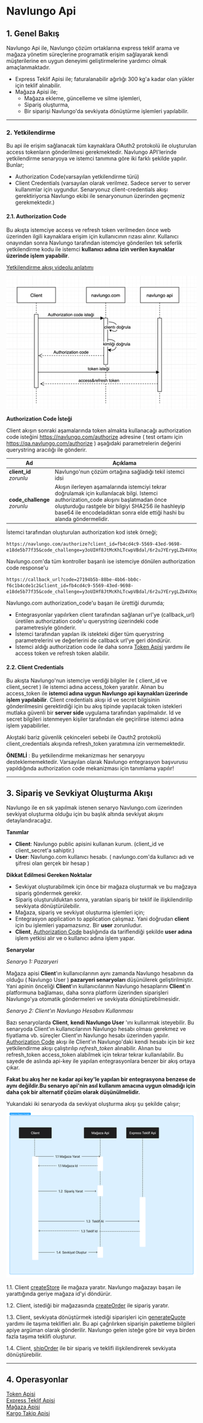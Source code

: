 # Navlungo Api

<a name="overview"></a>

## 1. Genel Bakış

Navlungo Api ile, Navlungo çözüm ortaklarına express teklif arama ve mağaza yönetim süreçlerine programatik erişim sağlayarak kendi müşterilerine en uygun deneyimi geliştirmelerine yardımcı olmak amaçlanmaktadır.

- Express Teklif Apisi ile; faturalanabilir ağırlığı 300 kg'a kadar olan yükler için teklif alınabilir.
- Mağaza Apisi ile;
  - Mağaza ekleme, güncelleme ve silme işlemleri,
  - Sipariş oluşturma,
  - Bir siparişi Navlungo'da sevkiyata dönüştürme işlemleri yapılabilir.

---

### 2. Yetkilendirme

Bu api ile erişim sağlanacak tüm kaynaklara OAuth2 protokolü ile oluşturulan access tokenların gönderilmesi gerekmektedir. Navlungo API'lerinde yetkilendirme senaryoya ve istemci tanımına göre iki farklı şekilde yapılır. Bunlar;

- Authorization Code(varsayılan yetkilendirme türü)
- Client Credentials (varsayılan olarak verilmez. Sadece server to server kullanımlar için uygundur. Senaryonuz client-credentials akışı gerektiriyorsa Navlungo ekibi ile senaryonunun üzerinden geçmeniz gerekmektedir.)

#### 2.1. Authorization Code

<a name="auth"></a>

Bu akışta istemciye access ve refresh token verilmeden önce web üzerinden ilgili kaynaklara erişim için kullanıcının rızası alınır. Kullanıcı onayından sonra Navlungo tarafından istemciye gönderilen tek seferlik yetkilendirme kodu ile istemci **kullanıcı adına izin verilen kaynaklar üzerinde işlem yapabilir**.

[Yetkilendirme akışı videolu anlatımı](https://www.loom.com/share/058aec858ee648f4a40390f811ad606b)

![AuthorizationCode](authorization/authorization_code_flow.png?raw=true "AuthorizationCode")

**Authorization Code İsteği**

Client akışın sonraki aşamalarında token almakta kullanacağı authorization code isteğini https://navlungo.com/authorize adresine ( test ortamı için https://qa.navlungo.com/authorize ) aşağıdaki parametrelerin değerini querystring aracılığı ile gönderir.

| Ad                               | Açıklama                                                                                                                                                                                                                                                                |
| -------------------------------- | ----------------------------------------------------------------------------------------------------------------------------------------------------------------------------------------------------------------------------------------------------------------------- |
| **client_id** <br>_zorunlu_      | Navlungo'nun çözüm ortağına sağladığı tekil istemci idsi                                                                                                                                                                                                                |
| **code_challenge** <br>_zorunlu_ | Akışın ilerleyen aşamalarında istemciyi tekrar doğrulamak için kullanılacak bilgi. Istemci authorization_code akışını başlatmadan önce oluşturduğu rastgele bir bilgiyi SHA256 ile hashleyip base64 ile encodeladıktan sonra elde ettiği hashi bu alanda göndermelidir. |

İstemci tarafından oluşturulan authorization kod istek örneği;

```
https://navlungo.com/authorize?client_id=fb4cd4c9-5569-43ed-9698-e18de5b77f35&code_challenge=y3oUIHf8JtMcKhLTcwpVBdal/6r2uJYErygLZb4VXog=
```

Navlungo.com'da tüm kontroller başarılı ise istemciye dönülen authorization code response'u

```
https://callback_url?code=27194b5b-88be-4bb6-bb0c-f6c1b4cde1c2&client_id=fb4cd4c9-5569-43ed-9698-e18de5b77f35&code_challenge=y3oUIHf8JtMcKhLTcwpVBdal/6r2uJYErygLZb4VXog=
```

Navlungo.com authorization_code'u başarı ile ürettiği durumda;

- Entegrasyonlar yapılırken client tarafından sağlanan url'ye (callback_url) üretilen authorization code'u querystring üzerindeki code parametresiyle gönderir.
- İstemci tarafından yapılan ilk istekteki diğer tüm querystring parametrelerini ve değerlerini de callback url'ye geri döndürür.
- İstemci aldığı authorization code ile daha sonra [Token Apisi](./token.md) yardımı ile access token ve refresh token alabilir.

#### 2.2. Client Credentials

Bu akışta Navlungo'nun istemciye verdiği bilgiler ile ( client_id ve client_secret ) ile istemci adına access_token yaratılır. Alınan bu access_token ile **istemci adına uygun Navlungo api kaynakları üzerinde işlem yapılabilir**. Client credentials akışı id ve secret bilgisinin gönderilmesini gerektirdiği için bu akış tipinde yapılacak token istekleri mutlaka güvenli bir **server side** uygulama tarafından yapılmalıdır. Id ve secret bilgileri istenmeyen kişiler tarafından ele geçirilirse istemci adına işlem yapabilirler.

Akıştaki bariz güvenlik çekinceleri sebebi ile Oauth2 protokolü client_credentials akışında refresh_token yaratımına izin vermemektedir.

**ÖNEMLİ** : Bu yetkilendirme mekanizması her senaryoyu desteklememektedir. Varsayılan olarak Navlungo entegrasyon başvurusu yapıldığında authorization code mekanizması için tanımlama yapılır!

---

## 3. Sipariş ve Sevkiyat Oluşturma Akışı

Navlungo ile en sık yapılmak istenen senaryo Navlungo.com üzerinden sevkiyat oluşturma olduğu için bu başlık altında sevkiyat akışını detaylandıracağız.

**Tanımlar**

- **Client**: Navlungo public apisini kullanan kurum. (client_id ve client_secret'a sahiptir.)
- **User**: Navlungo.com kullanıcı hesabı. ( navlungo.com'da kullanıcı adı ve şifresi olan gerçek bir hesap )

**Dikkat Edilmesi Gereken Noktalar**

- Sevkiyat oluşturabilmek için önce bir mağaza oluşturmak ve bu mağzaya sipariş göndermek gerekir.
- Sipariş oluşturulduktan sonra, yaratılan sipariş bir teklif ile ilişkilendirilip sevkiyata dönüştürülebilir.
- Mağaza, sipariş ve sevkiyat oluşturma işlemleri için;
- Entegrasyon application to application çalışmaz. Yani doğrudan **client** için bu işlemleri yapamazsınız. Bir **user** zorunludur.
- **Client**, [Authorization Code](#auth) başlığında da tariflendiği şekilde **user adına** işlem yetkisi alır ve o kullanıcı adına işlem yapar.

**Senaryolar**

_Senaryo 1: Pazaryeri_

Mağaza apisi **Client**'ın kullanıcılarının aynı zamanda Navlungo hesabının da olduğu ( Navlungo User ) **pazaryeri senaryoları** düşünülerek geliştirilmiştir. Yani apinin önceliği **Client**'ın kullanıcılarının Navlungo hesaplarını **Client**'ın platformuna bağlaması, daha sonra platform üzerinden siparişleri Navlungo'ya otomatik göndermeleri ve sevkiyata dönüştürebilmesidir.

_Senaryo 2: Client'ın Navlungo Hesabını Kullanması_

Bazı senaryolarda **Client**, **kendi Navlungo User** 'ını kullanmak isteyebilir. Bu senaryoda Client'ın kullanıcılarının Navlungo hesabı olması gerekmez ve fiyatlama vb. süreçler Client'ın Navlungo hesabı üzerinden yapılır. [Authorization Code](#auth) akışı ile Client'ın Navlungo'daki kendi hesabı için bir kez yetkilendirme akışı çalıştırılıp _refresh_token_ alınabilir. Alınan bu refresh_token access_token alabilmek için tekrar tekrar kullanılabilir. Bu sayede de aslında api-key ile yapılan entegrasyonlara benzer bir akış ortaya çıkar.

**Fakat bu akış her ne kadar api key'le yapılan bir entegrasyona benzese de aynı değildir.Bu senaryo api'nin asıl kullanım amacına uygun olmadığı için daha çok bir alternatif çözüm olarak düşünülmelidir.**

Yukarıdaki iki senaryoda da sevkiyat oluşturma akışı şu şekilde çalışır;

![Shipment Flow](shipment_flow.png?raw=true "AuthorizationCode")

1.1. Client [createStore](/store.md#createStore) ile mağaza yaratır. Navlungo mağazayı başarı ile yarattığında geriye mağaza id'yi döndürür.

1.2. Client, istediği bir mağazasında [createOrder](/store.md#createOrder) ile sipariş yaratır.

1.3. Client, sevkiyata dönüştürmek istediği siparişleri için [generateQuote](/quote.md#quotes) yardımı ile taşıma teklifleri alır. Bu api çağrılırken siparişin paketleme bilgileri apiye argüman olarak gönderilir. Navlungo gelen isteğe göre bir veya birden fazla taşıma teklifi oluşturur.

1.4. Client, [shipOrder](/store.md#shipOrder) ile bir sipariş ve teklifi ilişkilendirerek sevkiyata dönüştürebilir.

---

## 4. Operasyonlar

[Token Apisi](./token.md)<br>
[Express Teklif Apisi](./quote.md)<br>
[Mağaza Apisi](./store.md)<br>
[Kargo Takip Apisi](./cargoTracking.md)<br>
